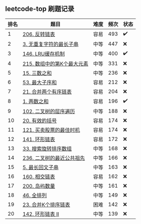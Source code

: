 ## leetcode-top 刷题记录



| 排名 | 题目                                                         | 难度 | 频次 | 状态 |
| ---- | ------------------------------------------------------------ | ---- | ---- | ---- |
| 1    | [206. 反转链表](https://leetcode-cn.com/problems/reverse-linked-list) | 容易 | 493  | ✔️    |
| 2    | [3. 无重复字符的最长子串](https://leetcode-cn.com/problems/longest-substring-without-repeating-characters) | 中等 | 447  | ❌    |
| 3    | [146. LRU缓存机制](https://leetcode-cn.com/problems/lru-cache) | 中等 | 400  | ✔️    |
| 4    | [215. 数组中的第K个最大元素](https://leetcode.cn/problems/kth-largest-element-in-an-array/) | 中等 | 331  | ❌    |
| 5    | [15. 三数之和](https://leetcode-cn.com/problems/3sum)        | 中等 | 236  | ❌    |
| 6    | [53. 最大子序和](https://leetcode-cn.com/problems/maximum-subarray) | 容易 | 212  | ❌    |
| 7    | [21. 合并两个有序链表](https://leetcode-cn.com/problems/merge-two-sorted-lists) | 容易 | 204  | ❌    |
| 8    | [1. 两数之和](https://leetcode-cn.com/problems/two-sum)      | 容易 | 196  | ✔️    |
| 9    | [102. 二叉树的层序遍历](https://leetcode-cn.com/problems/binary-tree-level-order-traversal) | 中等 | 188  | ❌    |
| 10   | [20. 有效的括号](https://leetcode-cn.com/problems/valid-parentheses) | 容易 | 174  | ❌    |
| 11   | [121. 买卖股票的最佳时机](https://leetcode-cn.com/problems/best-time-to-buy-and-sell-stock) | 容易 | 174  | ❌    |
| 12   | [141. 环形链表](https://leetcode-cn.com/problems/linked-list-cycle) | 容易 | 172  | ❌    |
| 13   | [33. 搜索旋转排序数组](https://leetcode-cn.com/problems/search-in-rotated-sorted-array) | 中等 | 168  | ❌    |
| 14   | [236. 二叉树的最近公共祖先](https://leetcode-cn.com/problems/lowest-common-ancestor-of-a-binary-tree) | 中等 | 166  | ❌    |
| 15   | [5. 最长回文子串](https://leetcode-cn.com/problems/longest-palindromic-substring) | 中等 | 163  | ❌    |
| 16   | [160. 相交链表](https://leetcode-cn.com/problems/intersection-of-two-linked-lists) | 容易 | 162  | ❌    |
| 17   | [200. 岛屿数量](https://leetcode-cn.com/problems/number-of-islands) | 中等 | 161  | ❌    |
| 18   | [46. 全排列](https://leetcode-cn.com/problems/permutations)  | 中等 | 149  | ❌    |
| 19   | [23. 合并K个排序链表](https://leetcode-cn.com/problems/merge-k-sorted-lists) | 困难 | 142  | ❌    |
| 20   | [142. 环形链表 II](https://leetcode-cn.com/problems/linked-list-cycle-ii) | 中等 | 139  | ❌    |

